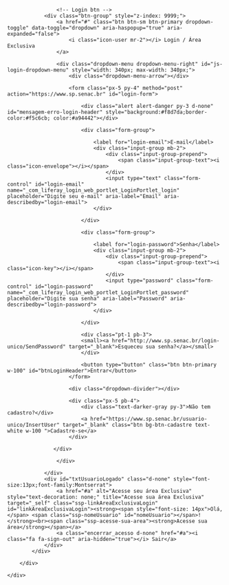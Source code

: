 					<!-- Login btn -->
            	<div class="btn-group" style="z-index: 9999;">
	                <a href="#" class="btn btn-sm btn-primary dropdown-toggle" data-toggle="dropdown" aria-haspopup="true" aria-expanded="false">
	                    <i class="icon-user mr-2"></i> Login / Área Exclusiva 
	                </a>
	
	                <div class="dropdown-menu dropdown-menu-right" id="js-login-dropdown-menu" style="width: 340px; max-width: 340px;">
	                    <div class="dropdown-menu-arrow"></div>
	                    
	                    <form class="px-5 py-4" method="post" action="https://www.sp.senac.br" id="login-form">
								
							<div class="alert alert-danger py-3 d-none" id="mensagem-erro-login-header" style="background:#f8d7da;border-color:#f5c6cb; color:#a94442"></div>
								
	                        <div class="form-group">
	                            
	                            <label for="login-email">E-mail</label>
	                            <div class="input-group mb-2">
	                                <div class="input-group-prepend">
	                                    <span class="input-group-text"><i class="icon-envelope"></i></span>
	                                </div>
	                                <input type="text" class="form-control" id="login-email" name="_com_liferay_login_web_portlet_LoginPortlet_login" placeholder="Digite seu e-mail" aria-label="Email" aria-describedby="login-email">
	                            </div>
	
	                        </div>
	
	                        <div class="form-group">
	
	                            <label for="login-password">Senha</label>
	                            <div class="input-group mb-2">
	                                <div class="input-group-prepend">
	                                    <span class="input-group-text"><i class="icon-key"></i></span>
	                                </div>
	                                <input type="password" class="form-control" id="login-password" name="_com_liferay_login_web_portlet_LoginPortlet_password" placeholder="Digite sua senha" aria-label="Password" aria-describedby="login-password">
	                            </div>
	
	                        </div>
	                        
	                        <div class="pt-1 pb-3">
	                        <small><a href="http://www.sp.senac.br/login-unico/SendPassword" target="_blank">Esqueceu sua senha?</a></small>
	                        </div>
	                      
	                        <button type="button" class="btn btn-primary w-100" id="btnLoginHeader">Entrar</button>
	                    </form>
	                    
	                    <div class="dropdown-divider"></div>
	
	                    <div class="px-5 pb-4">
	                        <div class="text-darker-gray py-3">Não tem cadastro?</div>
	                        <a href="https://www.sp.senac.br/usuario-unico/InsertUser" target="_blank" class="btn bg-btn-cadastre text-white w-100 ">Cadastre-se</a>
	                    </div>
	
	               </div>

            		</div>
            
				</div>
				<div id="txtUsuarioLogado" class="d-none" style="font-size:13px;font-family:Montserrat">
					<a href="#a" alt="Acesse seu área Exclusiva" style="text-decoration: none;" title="Acesse sua área Exclusiva" target="_self" class="ssp-linkAreaExclusivaLogin" id="linkAreaExclusivaLogin"><strong><span style="font-size: 14px">Olá,</span> <span class="ssp-nomeUsuario" id="nomeUsuario"></span>!</strong><br><span class="ssp-acesse-sua-area"><strong>Acesse sua área</strong></span></a> 
					<a class="encerrar_acesso d-none" href="#a"><i class="fa fa-sign-out" aria-hidden="true"></i> Sair</a>
				</div>
            </div>

        </div> 
        
    </div>